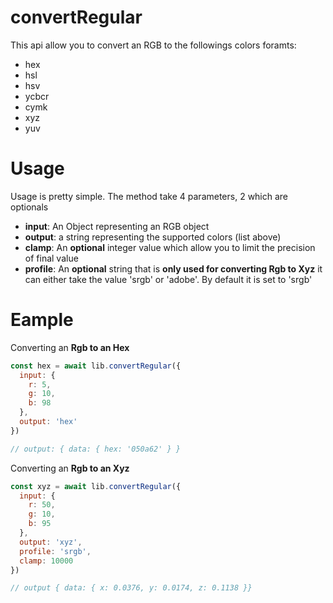 # convertRegular

This api allow you to convert an RGB to the followings colors foramts:

- hex
- hsl
- hsv
- ycbcr
- cymk
- xyz
- yuv

# Usage

Usage is pretty simple. The method take 4 parameters, 2 which are optionals

- **input**: An Object representing an RGB object
- **output**: a string representing the supported colors (list above)
- **clamp**: An **optional** integer value which allow you to limit the precision of final value
- **profile**: An **optional** string that is **only used for converting Rgb to Xyz** it can either take the value 'srgb' or 'adobe'. By default it is set to 'srgb'

# Eample

Converting an **Rgb to an Hex**

```js
const hex = await lib.convertRegular({
  input: {
    r: 5,
    g: 10,
    b: 98
  },
  output: 'hex'
})

// output: { data: { hex: '050a62' } }
```

Converting an **Rgb to an Xyz**

```js
const xyz = await lib.convertRegular({
  input: {
    r: 50,
    g: 10,
    b: 95
  },
  output: 'xyz',
  profile: 'srgb',
  clamp: 10000
})

// output { data: { x: 0.0376, y: 0.0174, z: 0.1138 }}
```